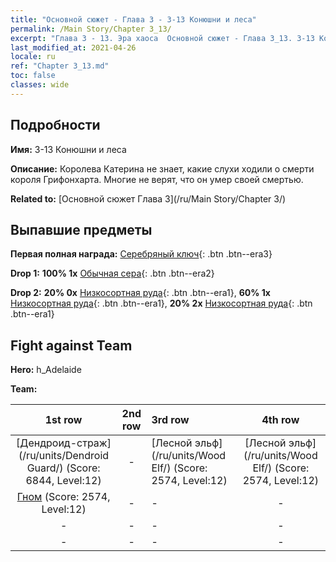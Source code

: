 ```yaml
---
title: "Основной сюжет - Глава 3 - 3-13 Конюшни и леса"
permalink: /Main Story/Chapter 3_13/
excerpt: "Глава 3 - 13. Эра хаоса  Основной сюжет - Глава 3_13. 3-13 Конюшни и леса"
last_modified_at: 2021-04-26
locale: ru
ref: "Chapter 3_13.md"
toc: false
classes: wide
---
```


## Подробности

 **Имя:** 3-13 Конюшни и леса

 **Описание:** Королева Катерина не знает, какие слухи ходили о смерти короля Грифонхарта. Многие не верят, что он умер своей смертью.

 **Related to:** [Основной сюжет Глава 3](/ru/Main Story/Chapter 3/)

## Выпавшие предметы

 **Первая полная награда:** [Серебряный ключ](/ItemsRU/con_693/){: .btn .btn--era3}

 **Drop 1:** **100% 1x** [Обычная сера](/ItemsRU/mat_9/){: .btn .btn--era2}

 **Drop 2:** **20% 0x** [Низкосортная руда](/ItemsRU/mat_1/){: .btn .btn--era1}, **60% 1x** [Низкосортная руда](/ItemsRU/mat_1/){: .btn .btn--era1}, **20% 2x** [Низкосортная руда](/ItemsRU/mat_1/){: .btn .btn--era1}


## Fight against Team
 **Hero:** h_Adelaide

 **Team:**


  | 1st row | 2nd row | 3rd row | 4th row |
  |:----:|:----:|:----|:----:|
  | [Дендроид-страж](/ru/units/Dendroid Guard/) (Score: 6844, Level:12)  | - | [Лесной эльф](/ru/units/Wood Elf/) (Score: 2574, Level:12)  | [Лесной эльф](/ru/units/Wood Elf/) (Score: 2574, Level:12)  |
  | [Гном](/ru/units/Dwarf/) (Score: 2574, Level:12)  | - | - | - |
  | - | - | - | - |
  | - | - | - | - |


